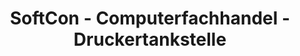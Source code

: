 ---
title: "SoftCon - Computerfachhandel - Druckertankstelle"
url: /st-johann-in-tirol/softcon-computerfachhandel-druckertankstelle/
shop: Computer
---